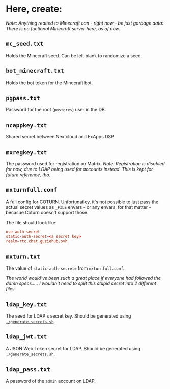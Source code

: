 # Here, create:
*Note: Anything realted to Minecraft can - right now - be just garbage data: There is no fuctional Minecraft server here, as of now.*

## `mc_seed.txt`
Holds the Minecraft seed. Can be left blank to randomize a seed.

## `bot_minecraft.txt`
Holds the bot token for the Minecraft bot.

## `pgpass.txt`
Password for the root (`postgres`) user in the DB.

## `ncappkey.txt`
Shared secret between Nextcloud and ExApps DSP

## `mxregkey.txt`
The password used for registration on Matrix.
*Note: Registration is disabled for now, due to LDAP being used for accounts instead. This is kept for future reference, tho.*

## `mxturnfull.conf`
A full config for COTURN. Unfortunatley, it's not possible to just pass the actual secret values as `_FILE` envars - or any envars, for that matter - becasue Coturn doesn't support those.

The file should look like:
```conf
use-auth-secret
static-auth-secret=<a secret key>
realm=rtc.chat.guziohub.ovh
```

## `mxturn.txt`
The value of `static-auth-secret=` from `mxturnfull.conf`.

*The world would've been such a great place if everyone had followed the damn specs..... I wouldn't need to split this stupid secret into 2 different files.*

## `ldap_key.txt`
The seed for LDAP's secret key. Should be generated using [`./generate_secrets.sh`](https://github.com/lldap/lldap/blob/main/generate_secrets.sh).

## `ldap_jwt.txt`
A JSON Web Token secret for LDAP. Should be generated using [`./generate_secrets.sh`](https://github.com/lldap/lldap/blob/main/generate_secrets.sh).

## `ldap_pass.txt`
A password of the `admin` account on LDAP.